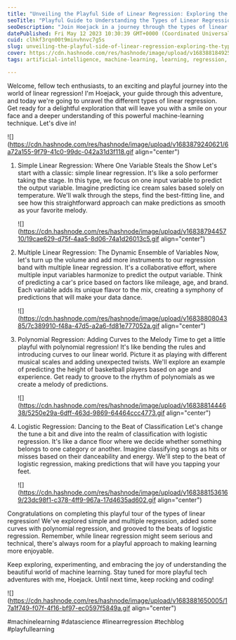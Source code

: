 ```yaml
---
title: "Unveiling the Playful Side of Linear Regression: Exploring the Types with Hoejack"
seoTitle: "Playful Guide to Understanding the Types of Linear Regression | Hoejac"
seoDescription: "Join Hoejack in a journey through the types of linear regression. Explore simple and multiple regression, polynomial regression, and logistic regression"
datePublished: Fri May 12 2023 10:30:39 GMT+0000 (Coordinated Universal Time)
cuid: clhkf3rqn00t9minvhnvc7g5s
slug: unveiling-the-playful-side-of-linear-regression-exploring-the-types-with-hoejack
cover: https://cdn.hashnode.com/res/hashnode/image/upload/v1683881849252/8ed3a666-964a-45f9-b0b6-050b7c256f68.png
tags: artificial-intelligence, machine-learning, learning, regression, linearregression

---
```


Welcome, fellow tech enthusiasts, to an exciting and playful journey into the world of linear regression! I'm Hoejack, your guide through this adventure, and today we're going to unravel the different types of linear regression. Get ready for a delightful exploration that will leave you with a smile on your face and a deeper understanding of this powerful machine-learning technique. Let's dive in!

![](https://cdn.hashnode.com/res/hashnode/image/upload/v1683879240621/6a72a155-9f79-41c0-99dc-042a31d3f118.gif align="center")

1. Simple Linear Regression: Where One Variable Steals the Show Let's start with a classic: simple linear regression. It's like a solo performer taking the stage. In this type, we focus on one input variable to predict the output variable. Imagine predicting ice cream sales based solely on temperature. We'll walk through the steps, find the best-fitting line, and see how this straightforward approach can make predictions as smooth as your favorite melody.
    
    ![](https://cdn.hashnode.com/res/hashnode/image/upload/v1683879445710/19cae629-d75f-4aa5-8d06-74a1d26013c5.gif align="center")
    
2. Multiple Linear Regression: The Dynamic Ensemble of Variables Now, let's turn up the volume and add more instruments to our regression band with multiple linear regression. It's a collaborative effort, where multiple input variables harmonize to predict the output variable. Think of predicting a car's price based on factors like mileage, age, and brand. Each variable adds its unique flavor to the mix, creating a symphony of predictions that will make your data dance.
    
    ![](https://cdn.hashnode.com/res/hashnode/image/upload/v1683880804385/7c389910-f48a-47d5-a2a6-fd81e777052a.gif align="center")
    
3. Polynomial Regression: Adding Curves to the Melody Time to get a little playful with polynomial regression! It's like bending the rules and introducing curves to our linear world. Picture it as playing with different musical scales and adding unexpected twists. We'll explore an example of predicting the height of basketball players based on age and experience. Get ready to groove to the rhythm of polynomials as we create a melody of predictions.
    
    ![](https://cdn.hashnode.com/res/hashnode/image/upload/v1683881444638/5250e29a-6dff-463d-9869-64464ccc4773.gif align="center")
    
4. Logistic Regression: Dancing to the Beat of Classification Let's change the tune a bit and dive into the realm of classification with logistic regression. It's like a dance floor where we decide whether something belongs to one category or another. Imagine classifying songs as hits or misses based on their danceability and energy. We'll step to the beat of logistic regression, making predictions that will have you tapping your feet.
    
    ![](https://cdn.hashnode.com/res/hashnode/image/upload/v1683881536169/23dc98f1-c378-4ff9-967a-17d4635ad602.gif align="center")
    

Congratulations on completing this playful tour of the types of linear regression! We've explored simple and multiple regression, added some curves with polynomial regression, and grooved to the beats of logistic regression. Remember, while linear regression might seem serious and technical, there's always room for a playful approach to making learning more enjoyable.

Keep exploring, experimenting, and embracing the joy of understanding the beautiful world of machine learning. Stay tuned for more playful tech adventures with me, Hoejack. Until next time, keep rocking and coding!

![](https://cdn.hashnode.com/res/hashnode/image/upload/v1683881650005/17a1f749-f07f-4f16-bf97-ec0597f5849a.gif align="center")

#machinelearning #datascience #linearregression #techblog #playfullearning